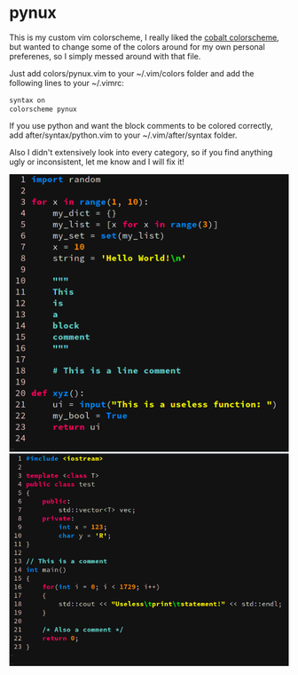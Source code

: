 # pynux
This is my custom vim colorscheme, I really liked the [cobalt colorscheme](https://github.com/sfsekaran/cobalt.vim), but wanted to change some of the colors around for my own personal preferenes, so I simply messed around with that file.

Just add colors/pynux.vim to your ~/.vim/colors folder and add the following lines to your ~/.vimrc:


```
syntax on
colorscheme pynux
``` 

If you use python and want the block comments to be colored correctly, add 
after/syntax/python.vim to your ~/.vim/after/syntax folder.

Also I didn't extensively look into every category, so if you find anything 
ugly or inconsistent, let me know and I will fix it!

![python-example](images/python_colorscheme.png)
![cpp-example](images/c++_colorscheme.png)
